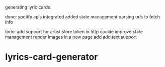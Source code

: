  generating lyric cards
 
 done:
 spotify apis integrated
 added state management 
 parsing urls to fetch info

 todo:
 add support for artist
 store token in http cookie
 improve state management 
 render images in a new page
 add add text support
 # lyrics-card-generator
